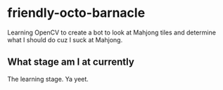 # friendly-octo-barnacle
Learning OpenCV to create a bot to look at Mahjong tiles and determine what I should do cuz I suck at Mahjong.
## What stage am I at currently
The learning stage.
Ya yeet.
